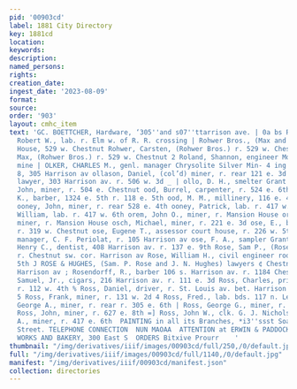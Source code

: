 ```yaml
---
pid: '00903cd'
label: 1881 City Directory
key: 1881cd
location: 
keywords: 
description: 
named_persons: 
rights: 
creation_date: 
ingest_date: '2023-08-09'
format: 
source: 
order: '903'
layout: cmhc_item
text: 'GC. BOETTCHER, Hardware, ‘305''and s07''ttarrison ave. | 0a bs ROS  Rogers,
  Robert W., lab. r. Elm w. of R. R. crossing | Rohwer Bros., (Max and Carsten) Omaha
  House, 529 w. Chestnut Rohwer, Carsten, (Rohwer Bros.) r. 529 w. Chestnut Rohwer,
  Max, (Rohwer Bros.) r. 529 w. Chestnut 2 Roland, Shannon, engineer Morning Star
  mine | OLKER, CHARLES M., genl. manager Chrysolite Silver Min- 4 ing Co. r. room
  8, 305 Harrison av ollason, Daniel, (col’d) miner, r. rear 121 e. 3d OLLINS, NATHANIEL,
  lawyer, 303 Harrison av. r. 506 w. 3d _ | ollo, D. H., smelter Grant Smelter onning,
  John, miner, r. 504 e. Chestnut ood, Burrel, carpenter, r. 524 e. 6th ood, John
  K., barber, 1324 e. 5th r. 118 e. 5th ood, M. M., millinery, 116 e. 4th r. same
  ooney, John, miner, r. rear 528 e. 4th ooney, Patrick, lab. r. 417 w. 6th ooney,
  William, lab. r. 417 w. 6th orem, John O., miner, r. Mansion House orem, Ole O.,
  miner, r. Mansion House osch, Michael, miner, r. 221 e. 3d ose, E., barkpr Delmonico,
  r. 319 w. Chestnut ose, Eugene T., assessor court house, r. 226 w. 5th ose, Francis,
  manager, C. F. Periolat, r. 105 Harrison av ose, F. A., sampler Grant Smelter Rose,
  Henry C., dentist, 408 Harrison av. r. 137 e. 9th Rose, Sam P., (Rose & Hughes)
  r. Chestnut sw. cor. Harrison av Rose, William H., civil engineer room 9, 106 e.
  5th J ROSE & HUGHES, (Sam. P. Rose and J. N. Hughes) lawyers ¢ Chestnut sw. cor.
  Harrison av ; Rosendorff, R., barber 106 s. Harrison av. r. 1184 Chestnut Rosenfeld,
  Samuel, Jr., cigars, 216 Harrison av. r. 111 e. 3d Ross, Charles, printer Democrat,
  r. 112 w. 4th % Ross, Daniel, driver, r. St. Louis av. bet. Harrison av.and Poplar
  5 Ross, Frank, miner, r. 131 w. 2d 4 Ross, Fred., lab. bds. 117 n. Leiter av Ross,
  George A., miner, r. rear r. 305 e. 6th | Ross, George G., miner, r. 417 e. 6th
  Ross, John, miner, r. 627 e. 8th =] Ross, John W., clk. G. J. Nichols a Ross, Paris
  A., miner, r. 417 e. 6th  PAINTING in all its Branches, *i3''ssst Soaren st” 4  bd  Bo  aaa  an  ixth
  Street. TELEPHONE CONNECTION  NUN MAOAA  ATTENTION at ERWIN & PADDOCK’S STEAM CRACKER
  WORKS AND BAKERY, 300 East S  ORDERS Bitxive Prourr    '
thumbnail: "/img/derivatives/iiif/images/00903cd/full/250,/0/default.jpg"
full: "/img/derivatives/iiif/images/00903cd/full/1140,/0/default.jpg"
manifest: "/img/derivatives/iiif/00903cd/manifest.json"
collection: directories
---
```

